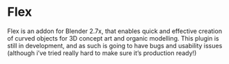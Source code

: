 Flex
============

Flex is an addon for Blender 2.7x, that enables quick and effective creation of curved objects for 3D concept art and organic modelling.  This plugin is still in development, and as such is going to have bugs and usability issues (although i’ve tried really hard to make sure it’s production ready!)  
